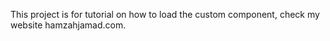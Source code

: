 This project is for tutorial on how to load the custom component, check my website hamzahjamad.com.
